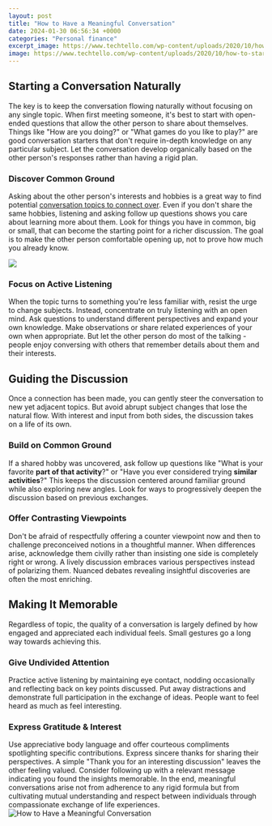 ```yaml
---
layout: post
title: "How to Have a Meaningful Conversation"
date: 2024-01-30 06:56:34 +0000
categories: "Personal finance"
excerpt_image: https://www.techtello.com/wp-content/uploads/2020/10/how-to-start-a-conversation.png
image: https://www.techtello.com/wp-content/uploads/2020/10/how-to-start-a-conversation.png
---
```


## Starting a Conversation Naturally
The key is to keep the conversation flowing naturally without focusing on any single topic. When first meeting someone, it's best to start with open-ended questions that allow the other person to share about themselves. Things like "How are you doing?" or "What games do you like to play?" are good conversation starters that don't require in-depth knowledge on any particular subject. Let the conversation develop organically based on the other person's responses rather than having a rigid plan.
### Discover Common Ground 
Asking about the other person's interests and hobbies is a great way to find potential [conversation topics to connect over](https://fistore.mysenprints.com/collection/abbe). Even if you don't share the same hobbies, listening and asking follow up questions shows you care about learning more about them. Look for things you have in common, big or small, that can become the starting point for a richer discussion. The goal is to make the other person comfortable opening up, not to prove how much you already know.

![](https://www.wikihow.com/images/thumb/5/5e/Have-a-Meaningful-Conversation-Step-2-Version-2.jpg/aid1454912-v4-728px-Have-a-Meaningful-Conversation-Step-2-Version-2.jpg)
### Focus on Active Listening
When the topic turns to something you're less familiar with, resist the urge to change subjects. Instead, concentrate on truly listening with an open mind. Ask questions to understand different perspectives and expand your own knowledge. Make observations or share related experiences of your own when appropriate. But let the other person do most of the talking - people enjoy conversing with others that remember details about them and their interests.
## Guiding the Discussion 
Once a connection has been made, you can gently steer the conversation to new yet adjacent topics. But avoid abrupt subject changes that lose the natural flow. With interest and input from both sides, the discussion takes on a life of its own.
### Build on Common Ground
If a shared hobby was uncovered, ask follow up questions like "What is your favorite **part of that activity**?" or "Have you ever considered trying **similar activities**?" This keeps the discussion centered around familiar ground while also exploring new angles. Look for ways to progressively deepen the discussion based on previous exchanges.
### Offer Contrasting Viewpoints 
Don't be afraid of respectfully offering a counter viewpoint now and then to challenge preconceived notions in a thoughtful manner. When differences arise, acknowledge them civilly rather than insisting one side is completely right or wrong. A lively discussion embraces various perspectives instead of polarizing them. Nuanced debates revealing insightful discoveries are often the most enriching.
## Making It Memorable  
Regardless of topic, the quality of a conversation is largely defined by how engaged and appreciated each individual feels. Small gestures go a long way towards achieving this.
### Give Undivided Attention
Practice active listening by maintaining eye contact, nodding occasionally and reflecting back on key points discussed. Put away distractions and demonstrate full participation in the exchange of ideas. People want to feel heard as much as feel interesting.
### Express Gratitude & Interest 
Use appreciative body language and offer courteous compliments spotlighting specific contributions. Express sincere thanks for sharing their perspectives. A simple "Thank you for an interesting discussion" leaves the other feeling valued. Consider following up with a relevant message indicating you found the insights memorable.
In the end, meaningful conversations arise not from adherence to any rigid formula but from cultivating mutual understanding and respect between individuals through compassionate exchange of life experiences.
![How to Have a Meaningful Conversation](https://www.techtello.com/wp-content/uploads/2020/10/how-to-start-a-conversation.png)